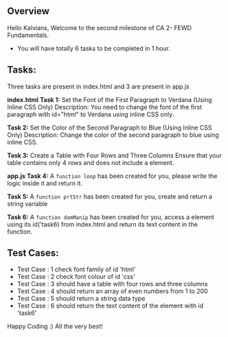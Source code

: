 ## Overview
Hello Kalvians,
Welcome to the second milestone of CA 2- FEWD Fundamentals.

- You will have totally 6 tasks to be completed in 1 hour.

## Tasks:
Three tasks are present in index.html and 3 are present in app.js

**index.html**
**Task 1:** Set the Font of the First Paragraph to Verdana (Using Inline CSS Only)
Description: You need to change the font of the first paragraph with id="html" to Verdana using inline CSS only.

**Task 2:** Set the Color of the Second Paragraph to Blue (Using Inline CSS Only)
Description: Change the color of the second paragraph to blue using inline CSS.

**Task 3:** Create a Table with Four Rows and Three Columns
Ensure that your table contains only 4 rows and does not include a <thead> element.

**app.js**
**Task 4:** A `function loop` has been created for you, please write the logic inside it and return it.

**Task 5:** A `function prtStr` has been created for you, create and return a string variable

**Task 6:** A `function domManip` has been created for you, access a element using its id('task6) from index.html and return its text content in the function.

## Test Cases:
- Test Case : 1 check font family of id 'html'
- Test Case : 2 check font colour of id 'css'
- Test Case : 3 should have a table with four rows and three columns
- Test Case : 4 should return an array of even numbers from 1 to 200
- Test Case : 5 should return a string data type
- Test Case : 6 should return the text content of the element with id 'task6'



Happy Coding :)
All the very best!
